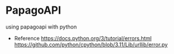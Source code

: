 # PapagoAPI
using papagoapi with python

* Reference
https://docs.python.org/3/tutorial/errors.html
https://github.com/python/cpython/blob/3.11/Lib/urllib/error.py
